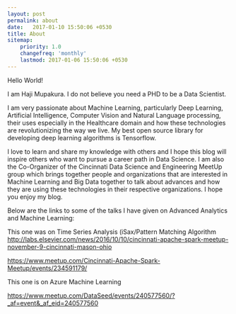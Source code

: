 ```yaml
---
layout: post
permalink: about
date:   2017-01-10 15:50:06 +0530
title: About
sitemap:
    priority: 1.0
    changefreq: 'monthly'
    lastmod: 2017-01-06 15:50:06 +0530
---
```

Hello World!

I am Haji Mupakura. I do not believe you need a PHD to be a Data Scientist.

I am very passionate about Machine Learning, particularly  Deep Learning, Artificial Intelligence, Computer Vision and Natural Language processing, their uses especially in the Healthcare domain and how these technologies are revolutionizing the way we live. My best open source library for developing deep learning algorithms is Tensorflow.

I love to learn and share my knowledge with others and I hope this blog will inspire others who want to pursue a career path in Data Science. I am also the Co-Organizer of the Cincinnati Data Science and Engineering MeetUp group which brings together people and organizations that are interested in Machine Learning and Big Data together to talk about advances and how they are using these technologies in their respective organizations. I hope you enjoy my blog.

Below are the links to some of the talks I have given on Advanced Analytics and Machine Learning:

This one was on Time Series Analysis (iSax/Pattern Matching Algorithm 
http://labs.elsevier.com/news/2016/10/10/cincinnati-apache-spark-meetup-november-9-cincinnati-mason-ohio 

https://www.meetup.com/Cincinnati-Apache-Spark-Meetup/events/234591179/

This one is on Azure Machine Learning

https://www.meetup.com/DataSeed/events/240577560/?_af=event&_af_eid=240577560
